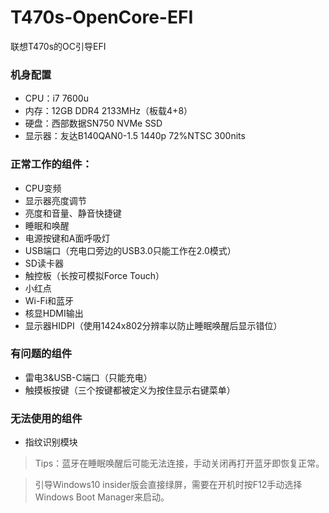 # T470s-OpenCore-EFI
联想T470s的OC引导EFI
### 机身配置
- CPU：i7 7600u
- 内存：12GB DDR4 2133MHz（板载4+8）
- 硬盘：西部数据SN750 NVMe SSD
- 显示器：友达B140QAN0-1.5 1440p 72%NTSC 300nits 

### 正常工作的组件：
- CPU变频
- 显示器亮度调节
- 亮度和音量、静音快捷键
- 睡眠和唤醒
- 电源按键和A面呼吸灯
- USB端口（充电口旁边的USB3.0只能工作在2.0模式）
- SD读卡器
- 触控板（长按可模拟Force Touch）
- 小红点
- Wi-Fi和蓝牙
- 核显HDMI输出
- 显示器HIDPI（使用1424x802分辨率以防止睡眠唤醒后显示错位）

### 有问题的组件
- 雷电3&USB-C端口（只能充电）
- 触摸板按键（三个按键都被定义为按住显示右键菜单）

### 无法使用的组件
- 指纹识别模块

>  Tips：蓝牙在睡眠唤醒后可能无法连接，手动关闭再打开蓝牙即恢复正常。

>  引导Windows10 insider版会直接绿屏，需要在开机时按F12手动选择Windows Boot Manager来启动。